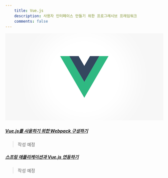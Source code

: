 ```yaml
---
    title: Vue.js
    description: 사용자 인터페이스 만들기 위한 프로그레시브 프레임워크
    comments: false
---
```


![](/images/logo/vuejs.png)

##### [Vue.js를 사용하기 위한 Webpack 구성하기]()  
> 작성 예정

##### [스프링 애플리케이션과 Vue.js 연동하기]()  
> 작성 예정

